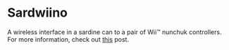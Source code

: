 Sardwiino
=========

A wireless interface in a sardine can to a pair of Wii™ nunchuk controllers. For more information, check out [this](http://brentspell.com/blog/sardwiino) post.
